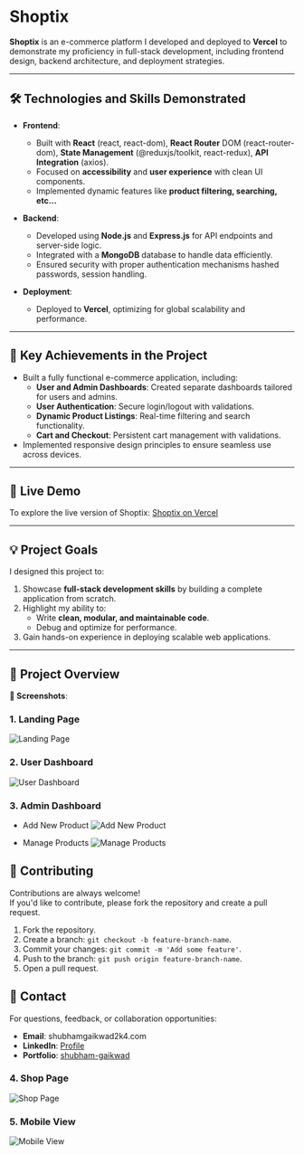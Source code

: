 # Shoptix

**Shoptix** is an e-commerce platform I developed and deployed to **Vercel** to demonstrate my proficiency in full-stack development, including frontend design, backend architecture, and deployment strategies.

---

## 🛠️ Technologies and Skills Demonstrated

- **Frontend**:
  - Built with **React** (react, react-dom), **React Router** DOM (react-router-dom), **State Management** (@reduxjs/toolkit, react-redux), **API Integration** (axios).
  - Focused on **accessibility** and **user experience** with clean UI components.
  - Implemented dynamic features like **product filtering, searching, etc...**

- **Backend**:
  - Developed using **Node.js** and **Express.js** for API endpoints and server-side logic.
  - Integrated with a **MongoDB** database to handle data efficiently.
  - Ensured security with proper authentication mechanisms hashed passwords, session handling.

- **Deployment**:
  - Deployed to **Vercel**, optimizing for global scalability and performance.

---

## 🎯 Key Achievements in the Project

- Built a fully functional e-commerce application, including:
  - **User and Admin Dashboards**: Created separate dashboards tailored for users and admins.
  - **User Authentication**: Secure login/logout with validations.
  - **Dynamic Product Listings**: Real-time filtering and search functionality.
  - **Cart and Checkout**: Persistent cart management with validations.
- Implemented responsive design principles to ensure seamless use across devices.

---

## 🚀 Live Demo

To explore the live version of Shoptix: [Shoptix on Vercel](https://shoptix.vercel.app)

---

## 💡 Project Goals

I designed this project to:

1. Showcase **full-stack development skills** by building a complete application from scratch.
2. Highlight my ability to:
   - Write **clean, modular, and maintainable code**.
   - Debug and optimize for performance.
3. Gain hands-on experience in deploying scalable web applications.

---

## 📂 Project Overview
**📸 Screenshots**:
### 1. Landing Page
![Landing Page](https://res.cloudinary.com/dvq3ty46y/image/upload/v1732169569/git%20uploads/ik7lzzab7uiygmc0eo7x.png)

### 2. User Dashboard
![User Dashboard](https://res.cloudinary.com/dvq3ty46y/image/upload/v1732169568/git%20uploads/wzvqgwnosbhla8bwn4cs.png)

### 3. Admin Dashboard
- Add New Product
![Add New Product](https://res.cloudinary.com/dvq3ty46y/image/upload/v1732169568/git%20uploads/emakgpmw6wvuyjjshbog.png)

- Manage Products
![Manage Products](https://res.cloudinary.com/dvq3ty46y/image/upload/v1732169568/git%20uploads/lxqnonm5ophvhnrqxziv.png)


## 🤝 Contributing

Contributions are always welcome!  
If you'd like to contribute, please fork the repository and create a pull request.  

1. Fork the repository.
2. Create a branch: `git checkout -b feature-branch-name`.
3. Commit your changes: `git commit -m 'Add some feature'`.
4. Push to the branch: `git push origin feature-branch-name`.
5. Open a pull request.

## 📧 Contact

For questions, feedback, or collaboration opportunities:  
- **Email**: shubhamgaikwad2k4.com  
- **LinkedIn**: [Profile](https://www.linkedin.com/in/shubham2k24)  
- **Portfolio**: [shubham-gaikwad](https://shubham-gaikwad.vercel.app)

### 4. Shop Page
![Shop Page](https://res.cloudinary.com/dvq3ty46y/image/upload/v1732169569/git%20uploads/lqwvpzelgco1wsswmw2n.png)

### 5. Mobile View
![Mobile View](https://res.cloudinary.com/dvq3ty46y/image/upload/v1732170402/git%20uploads/htm6uthw8piznn7nweai.png)
